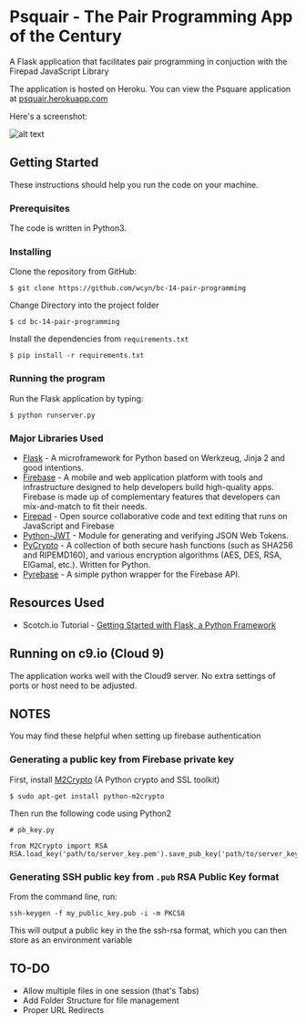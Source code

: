 # Psquair - The Pair Programming App of the Century
A Flask application that facilitates pair programming in conjuction with the
Firepad JavaScript Library

The application is hosted on Heroku. You can view the Psquare application at [psquair.herokuapp.com](https://psquair.herokuapp.com)

Here's a screenshot:

![alt text](https://i.snag.gy/oYcWMm.jpg "Psquair Screenshot")


## Getting Started
These instructions should help you run the code on your machine.

### Prerequisites
The code is written in Python3.

### Installing

Clone the repository from GitHub:
```
$ git clone https://github.com/wcyn/bc-14-pair-programming
```
Change Directory into the project folder
```
$ cd bc-14-pair-programming
```

Install the dependencies from `requirements.txt`
```
$ pip install -r requirements.txt
```

### Running the program

Run the Flask application by typing:
```
$ python runserver.py
```

### Major Libraries Used
- [Flask](http://flask.pocoo.org/) - A microframework for Python based on Werkzeug, Jinja 2 and good intentions.
- [Firebase](https://firebase.google.com/) - A mobile and web application platform with tools and infrastructure designed to help developers build high-quality apps. Firebase is made up of complementary features that developers can mix-and-match to fit their needs.
- [Firepad](https://firepad.io/) - Open source collaborative code and text editing that runs on JavaScript and Firebase
- [Python-JWT](https://github.com/davedoesdev/python-jwt) - Module for generating and verifying JSON Web Tokens.
- [PyCrypto](https://pypi.python.org/pypi/pycrypto) - A collection of both secure hash functions (such as SHA256 and RIPEMD160), and various encryption algorithms (AES, DES, RSA, ElGamal, etc.). Written for Python.
- [Pyrebase](https://github.com/thisbejim/Pyrebase) - A simple python wrapper for the Firebase API.


## Resources Used
- Scotch.io Tutorial - [Getting Started with Flask, a Python Framework](https://scotch.io/tutorials/getting-started-with-flask-a-python-microframework)


## Running on c9.io (Cloud 9)
The application works well with the Cloud9 server. No extra settings of ports or host need to be adjusted.

## NOTES
You may find these helpful when setting up firebase authentication

### Generating a public key from Firebase private key
First, install [M2Crypto](https://pypi.python.org/pypi/M2Crypto) (A Python crypto and SSL toolkit)
```
$ sudo apt-get install python-m2crypto
```

Then run the following code using Python2

```
# pb_key.py

from M2Crypto import RSA
RSA.load_key('path/to/server_key.pem').save_pub_key('path/to/server_key.pub')
```

### Generating SSH public key from `.pub` RSA Public Key format
From the command line, run:

```
ssh-keygen -f my_public_key.pub -i -m PKCS8
```
This will output a public key in the the ssh-rsa format, which you can then
store as an environment variable

## TO-DO
- Allow multiple files in one session (that's Tabs)
- Add Folder Structure for file management
- Proper URL Redirects 
